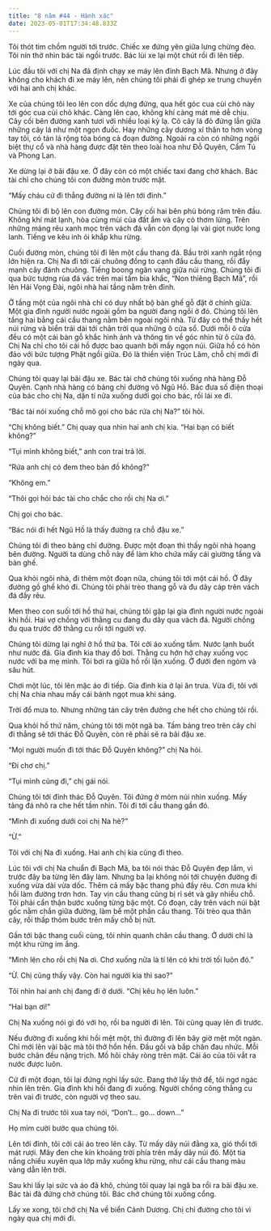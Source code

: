 ```yaml
---
title: "8 năm #44 - Hành xác"
date: 2023-05-01T17:34:48.833Z
---
```


Tôi thót tim chồm người tới trước. Chiếc xe đứng yên giữa lưng chừng đèo. Tôi nín thở nhìn bác tài ngồi trước. Bác lùi xe lại một chút rồi đi lên tiếp.

Lúc đầu tôi với chị Na đã định chạy xe máy lên đỉnh Bạch Mã. Nhưng ở đây không cho khách đi xe máy lên, nên chúng tôi phải đi ghép xe trung chuyển với hai anh chị khác.

Xe của chúng tôi leo lên con dốc dựng đứng, qua hết góc cua cùi chỏ này tới góc cua cùi chỏ khác. Càng lên cao, không khí càng mát mẻ dễ chịu. Cây cối bên đường xanh tươi với nhiều loại kỳ lạ. Có cây lá đỏ đứng lẫn giữa những cây lá như một ngọn đuốc. Hay những cây dương xỉ thân to hơn vòng tay tôi, có tán lá rộng tỏa bóng cả đoạn đường. Ngoài ra còn có những ngôi biệt thự cổ và nhà hàng được đặt tên theo loài hoa như Đỗ Quyên, Cẩm Tú và Phong Lan.

Xe dừng lại ở bãi đậu xe. Ở đây còn có một chiếc taxi đang chờ khách. Bác tài chỉ cho chúng tôi con đường mòn trước mặt.

“Mấy cháu cứ đi thẳng đường ni là lên tới đỉnh.”

Chúng tôi đi bộ lên con đường mòn. Cây cối hai bên phủ bóng râm trên đầu. Không khí mát lạnh, hòa cùng mùi của đất ẩm và cây cỏ thơm lừng. Trên những mảng rêu xanh mọc trên vách đá vẫn còn đọng lại vài giọt nước long lanh. Tiếng ve kêu inh ỏi khắp khu rừng.

Cuối đường mòn, chúng tôi đi lên một cầu thang đá. Bầu trời xanh ngắt rộng lớn hiện ra. Chị Na đi tới cái chuông đồng to cạnh đầu cầu thang, rồi đẩy mạnh cây đánh chuông. Tiếng boong ngân vang giữa núi rừng. Chúng tôi đi qua bức tượng rùa đá vác trên mai tấm bia khắc, “Non thiêng Bạch Mã”, rồi lên Hải Vọng Đài, ngôi nhà hai tầng nằm trên đỉnh.

Ở tầng một của ngôi nhà chỉ có duy nhất bộ bàn ghế gỗ đặt ở chính giữa. Một gia đình người nước ngoài gồm ba người đang ngồi ở đó. Chúng tôi lên tầng hai bằng cái cầu thang nằm bên ngoài ngôi nhà. Từ đây có thể thấy hết núi rừng và biển trải dài tới chân trời qua những ô cửa sổ. Dưới mỗi ô cửa đều có một cái bàn gỗ khắc hình ảnh và thông tin về góc nhìn từ ô cửa đó. Chị Na chỉ cho tôi cái hồ được bao quanh bởi mấy ngọn núi. Giữa hồ có hòn đảo với bức tượng Phật ngồi giữa. Đó là thiền viện Trúc Lâm, chỗ chị mới đi ngày qua.

Chúng tôi quay lại bãi đậu xe. Bác tài chở chúng tôi xuống nhà hàng Đỗ Quyên. Cạnh nhà hàng có bảng chỉ đường vô Ngũ Hồ. Bác đưa số điện thoại của bác cho chị Na, dặn tí nữa xuống dưới gọi cho bác, rồi lái xe đi.

“Bác tài nói xuống chỗ mô gọi cho bác rứa chị Na?” tôi hỏi.

“Chị không biết.” Chị quay qua nhìn hai anh chị kia. “Hai bạn có biết không?”

“Tụi mình không biết,” anh con trai trả lời.

“Rứa anh chị có đem theo bản đồ không?”

“Không em.”

“Thôi gọi hỏi bác tài cho chắc cho rồi chị Na ơi.”

Chị gọi cho bác.

“Bác nói đi hết Ngũ Hồ là thấy đường ra chỗ đậu xe.”

Chúng tôi đi theo bảng chỉ đường. Được một đoạn thì thấy ngôi nhà hoang bên đường. Người ta dùng chỗ này để làm kho chứa mấy cái giường tầng và bàn ghế.

Qua khỏi ngôi nhà, đi thêm một đoạn nữa, chúng tôi tới một cái hồ. Ở đây đường gồ ghề khó đi. Chúng tôi phải trèo thang gỗ và đu dây cáp trên vách đá đầy rêu.

Men theo con suối tới hồ thứ hai, chúng tôi gặp lại gia đình người nước ngoài khi hồi. Hai vợ chồng với thằng cu đang đu dây qua vách đá. Người chồng đu qua trước đỡ thằng cu rồi tới người vợ.

Chúng tôi dừng lại nghỉ ở hồ thứ ba. Tôi cởi áo xuống tắm. Nước lạnh buốt như nước đá. Gia đình kia thay đồ bơi. Thằng cu hớn hở chạy xuống vọc nước với ba mẹ mình. Tôi bơi ra giữa hồ rồi lặn xuống. Ở đưới đen ngòm và sâu hút.

Chơi một lúc, tôi lên mặc áo đi tiếp. Gia đình kia ở lại ăn trưa. Vừa đi, tôi với chị Na chia nhau mấy cái bánh ngọt mua khi sáng.

Trời đổ mưa to. Nhưng những tán cây trên đường che hết cho chúng tôi rồi.

Qua khỏi hồ thứ năm, chúng tôi tới một ngã ba. Tấm bảng treo trên cây chỉ đi thẳng sẽ tới thác Đỗ Quyên, còn rẽ phải sẽ ra bãi đậu xe.

“Mọi người muốn đi tới thác Đỗ Quyên không?” chị Na hỏi.

“Đi chơ chị.”

“Tụi mình cũng đi,” chị gái nói.

Chúng tôi tới đỉnh thác Đỗ Quyên. Tôi đứng ở mỏm núi nhìn xuống. Mấy tảng đá nhô ra che hết tầm nhìn. Tôi đi tới cầu thang gần đó.

“Mình đi xuống dưới coi chị Na hè?”

“Ừ.”

Tôi với chị Na đi xuống. Hai anh chị kia cũng đi theo.

Lúc tôi với chị Na chuẩn đi Bạch Mã, ba tôi nói thác Đỗ Quyên đẹp lắm, vì trước đây ba từng lên đây làm. Nhưng ba lại không nói tới chuyện đường đi xuống vừa dài vừa dốc. Thêm cả mấy bậc thang phủ đầy rêu. Cơn mưa khi hồi làm đường trơn hơn. Tay vịn cầu thang cũng bị rỉ sét và gãy nhiều chỗ. Tôi phải cẩn thận bước xuống từng bậc một. Có đoạn, cây trên vách núi bật gốc nằm chắn giữa đường, làm bể một phần cầu thang. Tôi trèo qua thân cây, rồi thấp thỏm bước trên mấy chỗ bị nứt.

Gần tới bậc thang cuối cùng, tôi nhìn quanh chân cầu thang. Ở dưới chỉ là một khu rừng im ắng.

“Mình lên cho rồi chị Na ơi. Chơ xuống nữa là tí lên có khi trời tối luôn đó.”

“Ừ. Chị cũng thấy vậy. Còn hai người kia thì sao?”

Tôi nhìn hai anh chị đang đi ở dưới. “Chị kêu họ lên luôn.”

“Hai bạn ơi!”

Chị Na xuống nói gì đó với họ, rồi ba người đi lên. Tôi cũng quay lên đi trước.

Nếu đường đi xuống khi hồi mệt một, thì đường đi lên bây giờ mệt một ngàn. Chỉ mới lên vài bậc mà tôi thở hổn hển. Đầu gối và bắp chân đau nhức. Mỗi bước chân đều nặng trịch. Mồ hôi chảy ròng trên mặt. Cái áo của tôi vắt ra nước được luôn.

Cứ đi một đoạn, tôi lại đứng nghỉ lấy sức. Đang thở lấy thở để, tôi ngơ ngác nhìn lên trên. Gia đình khi hồi đang đi xuống. Người chồng cõng thằng cu trên vai đi trước, còn người vợ theo sau.

Chị Na đi trước tôi xua tay nói, “Don’t... go... down...”

Họ mỉm cười bước qua chúng tôi.

Lên tới đỉnh, tôi cởi cái áo treo lên cây. Từ mấy dãy núi đằng xa, gió thổi tới mát rượi. Mây đen che kín khoảng trời phía trên mấy dãy núi đó. Một tia nắng chiếu xuyên qua lớp mây xuống khu rừng, như cái cầu thang màu vàng dẫn lên trời.

Sau khi lấy lại sức và áo đã khô, chúng tôi quay lại ngã ba rồi ra bãi đậu xe. Bác tài đã đứng chờ chúng tôi. Bác chở chúng tôi xuống cổng.

Lấy xe xong, tôi chở chị Na về biển Cảnh Dương. Chị chỉ đường cho tôi vì ngày qua chị mới đi.
